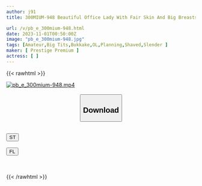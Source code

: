 ```yaml
---
author: j91
title: 300MIUM-948 Beautiful Office Lady With Fair Skin And Big Breasts! Slimy Facial Sex That Stains A Well-Maintained Naughty Body With A Large Amount Of Sperm! ! ! Mr. Nishino Works At A Health Food Mail Order Company, 2nd Year At The Company

url: /v/pb_e_300mium-948.html
date: 2023-11-01T00:50:00Z
image: "pb_e_300mium-948.jpg"
tags: [Amateur,Big Tits,Bukkake,OL,Planning,Shaved,Slender ]
maker: [ Prestige Premium ]
actress: [ ]
---
```



{{< rawhtml >}}

<div class="video" data-videoid="6XypV9dqMbT9Mev">
    <a href="javascript:;">
        <img src="https://my.j91.asia/v/pb_e_300mium-948.jpg" width="WIDTH" height="HEIGHT" alt="pb_e_300mium-948.mp4" loading="lazy">
    </a>
</div>

<script type="text/javascript" src="https://j91.asia/asset/on-demand-st.js"></script>

<br>
  <link rel="stylesheet" href="https://j91.asia/asset/bs5.css">
  
  <center>
  <button class="btn btn-primary" type="button" data-bs-toggle="collapse" data-bs-target=".multi-collapse" aria-expanded="false" aria-controls="multiCollapseExample1 multiCollapseExample2"><h2>Download</h2></button></center>
</p>
<div class="row">
  <div class="col">
    <div class="collapse multi-collapse" id="multiCollapseExample1">
      <div class="card card-body">
	      	      <br>
<div class="buttons">  
<a href="https://streamtape.to/v/6XypV9dqMbT9Mev"><button class="btn-hover color-3"><i class="fa fa-download"></i> ST</button></a></div>
    </div>
  </div>
</div>
  <div class="col">
    <div class="collapse multi-collapse" id="multiCollapseExample2">
      <div class="card card-body">
	      <br>
<div class="buttons">
    <a href="https://filelions.online/f/h3yvr8wge9hl"><button class="btn-hover color-9"><i class="fa fa-download"></i> FL</button></a></div>
<br><br>
      </div>
    </div>
  </div>
</div>

{{< /rawhtml >}}
